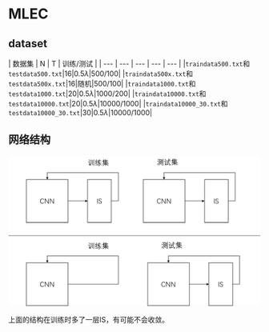 # MLEC

## dataset

| 数据集 | N | T | 训练/测试 |
| --- | --- | --- | --- | --- |
|`traindata500.txt`和`testdata500.txt`|16|0.5$\lambda$|500/100|
|`traindata500x.txt`和`testdata500x.txt`|16|随机|500/100|
|`traindata1000.txt`和`testdata1000.txt`|20|0.5$\lambda$|1000/200|
|`traindata10000.txt`和`testdata10000.txt`|20|0.5$\lambda$|10000/1000|
|`traindata10000_30.txt`和`testdata10000_30.txt`|30|0.5$\lambda$|10000/1000|

## 网络结构

![newtwork structure](docs/network_structure.png)

上面的结构在训练时多了一层IS，有可能不会收敛。
